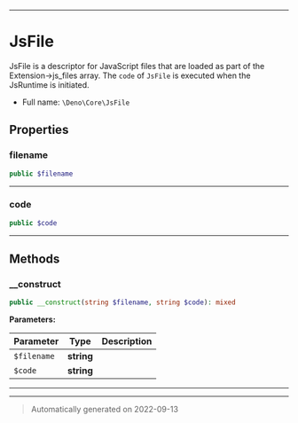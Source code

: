 ***

# JsFile

JsFile is a descriptor for JavaScript files that are loaded as
part of the Extension->js_files array. The `code` of `JsFile` is
executed when the JsRuntime is initiated.



* Full name: `\Deno\Core\JsFile`



## Properties


### filename



```php
public $filename
```






***

### code



```php
public $code
```






***

## Methods


### __construct



```php
public __construct(string $filename, string $code): mixed
```








**Parameters:**

| Parameter | Type | Description |
|-----------|------|-------------|
| `$filename` | **string** |  |
| `$code` | **string** |  |




***


***
> Automatically generated on 2022-09-13
